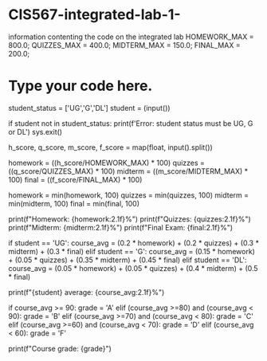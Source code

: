 # CIS567-integrated-lab-1-
information contenting the code on the integrated lab
HOMEWORK_MAX = 800.0;
QUIZZES_MAX = 400.0;
MIDTERM_MAX = 150.0;
FINAL_MAX = 200.0;

# Type your code here.
student_status = ['UG','G','DL']
student = (input())

if student not in student_status:
    print(f'Error: student status must be UG, G or DL') 
    sys.exit()
    
h_score, q_score, m_score, f_score = map(float, input().split())

homework = ((h_score/HOMEWORK_MAX) * 100)
quizzes = ((q_score/QUIZZES_MAX) * 100)
midterm = ((m_score/MIDTERM_MAX) * 100)
final = ((f_score/FINAL_MAX) * 100)

homework = min(homework, 100)
quizzes = min(quizzes, 100)
midterm = min(midterm, 100)
final = min(final, 100)

print(f"Homework: {homework:2.1f}%")
print(f"Quizzes: {quizzes:2.1f}%")
print(f"Midterm: {midterm:2.1f}%")
print(f"Final Exam: {final:2.1f}%")

if student == 'UG':
    course_avg = (0.2 * homework) + (0.2 * quizzes) + (0.3 * midterm) + (0.3 * final)
elif student == 'G':
    course_avg = (0.15 * homework) + (0.05 * quizzes) + (0.35 * midterm) + (0.45 * final)
elif student == 'DL':
    course_avg = (0.05 * homework) + (0.05 * quizzes) + (0.4 * midterm) + (0.5 * final)
    
print(f"{student} average: {course_avg:2.1f}%")

if course_avg >= 90:
    grade = 'A'
elif (course_avg >=80) and (course_avg < 90):
    grade = 'B'
elif (course_avg >=70) and (course_avg < 80):
    grade = 'C'
elif (course_avg >=60) and (course_avg < 70):
    grade = 'D'
elif (course_avg < 60):
    grade = 'F'
    
print(f"Course grade: {grade}")
